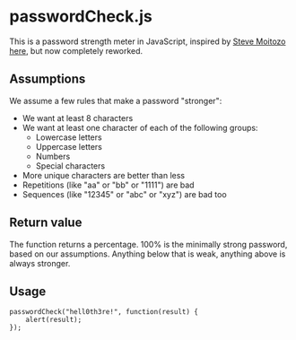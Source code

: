 # passwordCheck.js

This is a password strength meter in JavaScript, inspired by [Steve Moitozo here](http://www.geekwisdom.com/dyn/passwdmeter), but now completely reworked.

## Assumptions

We assume a few rules that make a password "stronger":

* We want at least 8 characters
* We want at least one character of each of the following groups:
  * Lowercase letters
  * Uppercase letters
  * Numbers
  * Special characters
* More unique characters are better than less
* Repetitions (like "aa" or "bb" or "1111") are bad
* Sequences (like "12345" or "abc" or "xyz") are bad too

## Return value

The function returns a percentage. 100% is the minimally strong password, based
on our assumptions. Anything below that is weak, anything above is always
stronger.

## Usage

    passwordCheck("hell0th3re!", function(result) {
    	alert(result);
    });
